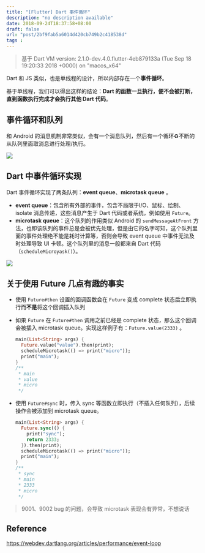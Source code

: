 ```yaml
---
title: "[Flutter] Dart 事件循环"
description: "no description available"
date: 2018-09-24T18:37:58+08:00
draft: false
url: "post/2bf9fab5a6014d420cb749b2c418538d"
tags : 
---
```


> 基于 Dart VM version: 2.1.0-dev.4.0.flutter-4eb879133a (Tue Sep 18 19:20:33 2018 +0000) on "macos_x64"

Dart 和 JS 类似，也是单线程的设计，所以内部存在一个**事件循环**。

基于单线程，我们可以得出这样的结论：**Dart 的函数一旦执行，便不会被打断，直到函数执行完成才会执行其他 Dart 代码**。

<!--more-->

## 事件循环和队列

和 Android 的消息机制非常类似，会有一个消息队列，然后有一个循环♻️不断的从队列里面取消息进行处理/执行。

![](https://webdev.dartlang.org/articles/performance/images/event-loop-example.png)



## Dart 中事件循环实现

Dart 事件循环实现了两条队列：**event queue**、**microtask queue** 。

- **event queue**：包含所有外部的事件，包含不局限于I/O、鼠标、绘制、isolate 消息传递，这些消息产生于 Dart 代码或者系统，例如使用 `Future`。
- **microtask queue**：这个队列的作用类似 Android 的 `sendMessageAtFront` 方法，也即该队列的事件总是会被优先处理，但是由它的名字可知，这个队列里面的事件处理绝不能是耗时计算等，否则会导致 event queue  中事件无法及时处理导致 UI 卡顿。这个队列里的消息一般都来自 Dart 代码（`scheduleMicroyask()`）。

![](https://webdev.dartlang.org/articles/performance/images/both-queues.png)



## 关于使用 Future 几点有趣的事实

- 使用 `Future#then` 设置的回调函数会在 `Future` 变成 complete 状态后立即执行而**不是**将这个回调插入队列

- 如果 `Future` 在 `Future#then` 调用之前已经是 complete 状态，那么这个回调会被插入 microtask queue。实现这样例子有：`Future.value(2333)` 。

  ```dart
  main(List<String> args) {
    Future.value("value").then(print);
    scheduleMicrotask(() => print("micro"));
    print("main");
  }
  /**
   * main
   * value
   * micro
   */
  ```

- 使用 `Future#sync` 时，传入 sync 等函数立即执行（不插入任何队列），后续操作会被添加到 microtask queue。

  ```dart
  main(List<String> args) {
    Future.sync(() {
      print("sync");
      return 2333;
    }).then(print);
    scheduleMicrotask(() => print("micro"));
    print("main");
  }
  /**
   * sync
   * main
   * 2333
   * micro
   */
  ```




> 9001、9002 bug 的问题，会导致 microtask 表现会有异常，不想说话



## Reference

https://webdev.dartlang.org/articles/performance/event-loop